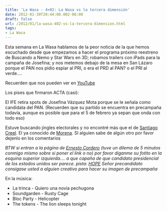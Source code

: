 ```yaml
---
title: 'La Wasa - 4×02: La Wasa vs la tercera dimensión'
date: 2012-01-30T20:44:00.002-06:00
draft: false
url: /2012/01/la-wasa-402-vs-la-tercera-dimension.html
tags: 
- La Wasa
---
```


Esta semana en La Wasa hablamos de la peor noticia de la que hemos escuchado desde que empezamos a hacer el programa próximo reestreno de Buscando a Nemo y Star Wars en 3D; robamos trailers con iPads para la campaña de Josefina; y nos metemos debajo de la mesa en San Lázaro porque el PAN nos pidio espiar al PRI, o era el PRD al PAN? o el PRI al verde....  
  
  
Recuerden que nos pueden ver en [YouTube](http://youtube.com/LaWasaMedios)

  

  

  
  
Los pises que firmaron ACTA (casi):  
  

  

  
El IFE retira spots de Josefina Vázquez Mota porque se le señala como candidata del PAN. (Recuerden que su partido se encuentra en precampaña todavía, aunque es posible que para el 5 de febrero ya sepan que onda con todo eso)  

  

Estuve buscando jingles electorales y no encontré más que el de [Santiago Creel](https://www.santiagocreel.com.mx/images/stories/audio/centro.mp3). El ya conocido de [Morena](http://www.youtube.com/watch?v=w4XuH4nfnuE). SI alguien sabe de algún otro por favor dejenlo en los comentarios

  

_BTW si entran a la página de [Ernesto Cordero](http://www.ernestocordero.mx/index.asp) (tuve un dilema de 5 minutos conmigo mismo sobre si poner el link o no) por favor diganme su fotito en la esquina superior izquierda.... a que capaña de que candidato presidencial de los estados unidos ser parece. pista: [HOPE](https://www.google.com/search?hl=en&q=barack+obama+hope&gs_sm=&gs_upl=&bav=on.2,or.r_gc.r_pw.,cf.osb&ion=1&biw=1089&bih=890&um=1&ie=UTF-8&tbm=isch&source=og&sa=N&tab=wi&ei=CFQnT76sF8eg2AXL7o3DAg) Señor precandidato consigase usted a alguien creativo para hacer su imagen de precampaña_

  

En la música:

*   La trinca - Quiero una novia pechugona
*   Soundgarden - Rusty Cage
*   Bloc Party - Helicopter
*   The tokens - The lion sleeps tonight